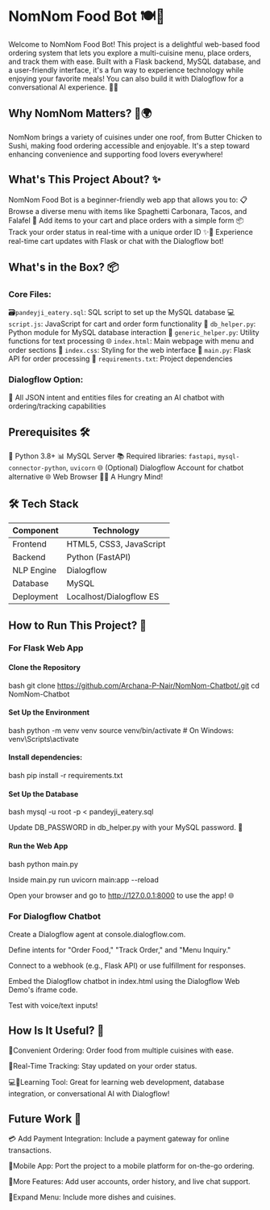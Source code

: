 # NomNom Food Bot 🍽️🌟

Welcome to NomNom Food Bot! This project is a delightful web-based food ordering system that lets you explore a multi-cuisine menu, place orders, and track them with ease. Built with a Flask backend, MySQL database, and a user-friendly interface, it's a fun way to experience technology while enjoying your favorite meals! You can also build it with Dialogflow for a conversational AI experience. 🍕🙌

## Why NomNom Matters? 🍴🌍

NomNom brings a variety of cuisines under one roof, from Butter Chicken to Sushi, making food ordering accessible and enjoyable. It's a step toward enhancing convenience and supporting food lovers everywhere! 

## What's This Project About? ✨

NomNom Food Bot is a beginner-friendly web app that allows you to:
📋 Browse a diverse menu with items like Spaghetti Carbonara, Tacos, and Falafel 
🛒 Add items to your cart and place orders with a simple form 
📦 Track your order status in real-time with a unique order ID 
✨🎇 Experience real-time cart updates with Flask or chat with the Dialogflow bot!

## What's in the Box? 📦

### Core Files:
🗃️`pandeyji_eatery.sql`: SQL script to set up the MySQL database 
💻 `script.js`: JavaScript for cart and order form functionality 
🐍 `db_helper.py`: Python module for MySQL database interaction 
🔧 `generic_helper.py`: Utility functions for text processing 
🌐 `index.html`: Main webpage with menu and order sections 
🎨 `index.css`: Styling for the web interface 
🚀 `main.py`: Flask API for order processing 
📜 `requirements.txt`: Project dependencies 

### Dialogflow Option:
🤖 All JSON intent and entities files for creating an AI chatbot with ordering/tracking capabilities 

## Prerequisites 🛠️

🐍 Python 3.8+ 
📊 MySQL Server 
📚 Required libraries: `fastapi`, `mysql-connector-python`, `uvicorn` 
🌐 (Optional) Dialogflow Account for chatbot alternative 
🌐 Web Browser 
🍔😄 A Hungry Mind! 

  
## 🛠️ Tech Stack  

| Component       | Technology               |
|----------------|--------------------------|
| Frontend       | HTML5, CSS3, JavaScript  |
| Backend        | Python (FastAPI)         |
| NLP Engine     | Dialogflow               |
| Database       | MySQL                    |
| Deployment     | Localhost/Dialogflow ES  |

## How to Run This Project? 🚀

### For Flask Web App

#### Clone the Repository

bash
git clone https://github.com/Archana-P-Nair/NomNom-Chatbot/.git
cd NomNom-Chatbot

#### Set Up the Environment

bash
python -m venv venv
source venv/bin/activate  # On Windows: venv\Scripts\activate

#### Install dependencies:

bash
pip install -r requirements.txt

#### Set Up the Database

bash
mysql -u root -p < pandeyji_eatery.sql

Update DB_PASSWORD in db_helper.py with your MySQL password. 🔑

#### Run the Web App

bash
python main.py

Inside main.py
run uvicorn main:app --reload

Open your browser and go to http://127.0.0.1:8000 to use the app! 🌐

### For Dialogflow Chatbot

Create a Dialogflow agent at console.dialogflow.com.

Define intents for "Order Food," "Track Order," and "Menu Inquiry."

Connect to a webhook (e.g., Flask API) or use fulfillment for responses.

Embed the Dialogflow chatbot in index.html using the Dialogflow Web Demo's iframe code.

Test with voice/text inputs! 

## How Is It Useful? 🌟

🍱Convenient Ordering: Order food from multiple cuisines with ease. 

📡Real-Time Tracking: Stay updated on your order status. 

💻🤖Learning Tool: Great for learning web development, database integration, or conversational AI with Dialogflow! 

## Future Work 🌱

💳 Add Payment Integration: Include a payment gateway for online transactions. 

📱Mobile App: Port the project to a mobile platform for on-the-go ordering. 

👥More Features: Add user accounts, order history, and live chat support. 

🌮Expand Menu: Include more dishes and cuisines. 
